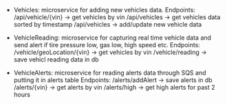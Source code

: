 
- Vehicles: microservice for adding new vehicles data.
Endpoints:
/api/vehicle/{vin} -> get vehicles by vin
/api/vehicles -> get vehicles data sorted by timestamp
/api/vehicles -> add/update new vehicle data

- VehicleReading: microservice for capturing real time vehicle data and send alert if tire pressure low, gas low, high speed etc.
Endpoints:
/vehicle/geoLocation/{vin} -> get vehicles by vin
/vehicle/reading -> save vehicl reading data in db

- VehicleAlerts:
microservice for reading alerts data through SQS and putting it in alerts table
Endpoints:
/alerts/addAlert -> save alerts in db
/alerts/{vin} -> get alerts by vin
/alerts/high -> get high alerts for past 2 hours
